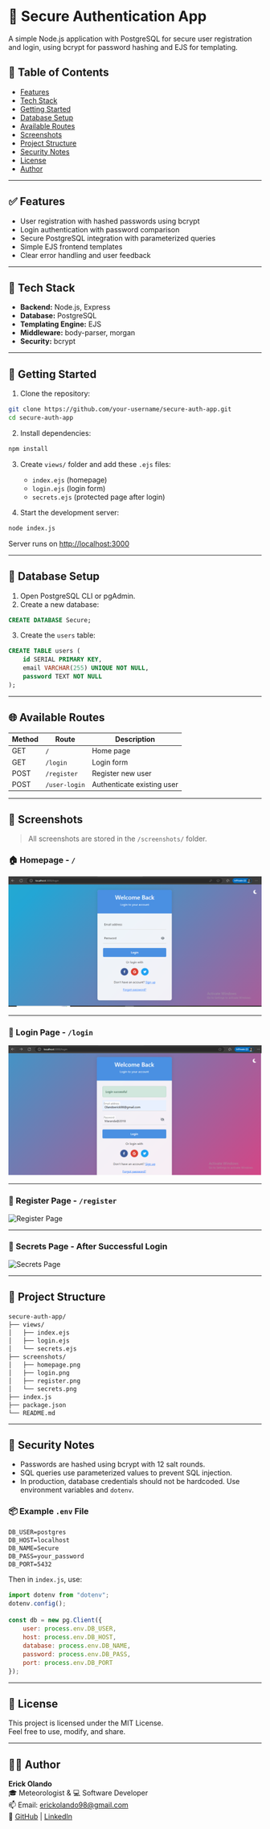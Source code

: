 # 🔐 Secure Authentication App

A simple Node.js application with PostgreSQL for secure user registration and login, using bcrypt for password hashing and EJS for templating.

## 📌 Table of Contents

- [Features](#-features)
- [Tech Stack](#-tech-stack)
- [Getting Started](#-getting-started)
- [Database Setup](#-database-setup)
- [Available Routes](#-available-routes)
- [Screenshots](#-screenshots)
- [Project Structure](#-project-structure)
- [Security Notes](#-security-notes)
- [License](#-license)
- [Author](#-author)

---

## ✅ Features

- User registration with hashed passwords using bcrypt
- Login authentication with password comparison
- Secure PostgreSQL integration with parameterized queries
- Simple EJS frontend templates
- Clear error handling and user feedback

---

## 🧰 Tech Stack

- **Backend:** Node.js, Express
- **Database:** PostgreSQL
- **Templating Engine:** EJS
- **Middleware:** body-parser, morgan
- **Security:** bcrypt

---

## 🚀 Getting Started

1. Clone the repository:

```bash
git clone https://github.com/your-username/secure-auth-app.git
cd secure-auth-app
```

2. Install dependencies:

```bash
npm install
```

3. Create `views/` folder and add these `.ejs` files:
   - `index.ejs` (homepage)
   - `login.ejs` (login form)
   - `secrets.ejs` (protected page after login)

4. Start the development server:

```bash
node index.js
```

Server runs on [http://localhost:3000](http://localhost:3000)

---

## 🧱 Database Setup

1. Open PostgreSQL CLI or pgAdmin.
2. Create a new database:

```sql
CREATE DATABASE Secure;
```

3. Create the `users` table:

```sql
CREATE TABLE users (
    id SERIAL PRIMARY KEY,
    email VARCHAR(255) UNIQUE NOT NULL,
    password TEXT NOT NULL
);
```

---

## 🌐 Available Routes

| Method | Route         | Description                        |
|--------|---------------|------------------------------------|
| GET    | `/`           | Home page                          |
| GET    | `/login`      | Login form                         |
| POST   | `/register`   | Register new user                  |
| POST   | `/user-login` | Authenticate existing user         |

---

## 📸 Screenshots

> All screenshots are stored in the `/screenshots/` folder.

### 🏠 Homepage - `/`

![Homepage](./screenshot.PNG)

---

### 🔐 Login Page - `/login`

![Login Page](./screenshot2.PNG)

---

### 📝 Register Page - `/register`

![Register Page](./screenshots/register.png)

---

### 🎉 Secrets Page - After Successful Login

![Secrets Page](./screenshots/secrets.png)

---

## 📁 Project Structure

```
secure-auth-app/
├── views/
│   ├── index.ejs
│   ├── login.ejs
│   └── secrets.ejs
├── screenshots/
│   ├── homepage.png
│   ├── login.png
│   ├── register.png
│   └── secrets.png
├── index.js
├── package.json
└── README.md
```

---

## 🔐 Security Notes

- Passwords are hashed using bcrypt with 12 salt rounds.
- SQL queries use parameterized values to prevent SQL injection.
- In production, database credentials should not be hardcoded. Use environment variables and `dotenv`.

### 📦 Example `.env` File

```
DB_USER=postgres
DB_HOST=localhost
DB_NAME=Secure
DB_PASS=your_password
DB_PORT=5432
```

Then in `index.js`, use:

```js
import dotenv from "dotenv";
dotenv.config();

const db = new pg.Client({
    user: process.env.DB_USER,
    host: process.env.DB_HOST,
    database: process.env.DB_NAME,
    password: process.env.DB_PASS,
    port: process.env.DB_PORT
});
```

---

## 📜 License

This project is licensed under the MIT License.  
Feel free to use, modify, and share.

---

## 👨‍💻 Author

**Erick Olando**  
🎓 Meteorologist & 💻 Software Developer  
📫 Email: erickolando98@gmail.com  
🔗 [GitHub](https://github.com/eritech98) | [LinkedIn](https://www.linkedin.com/in/erick-olando-9a9148220)
